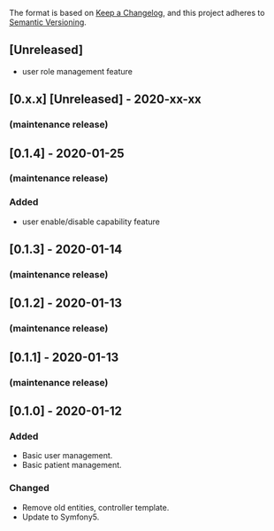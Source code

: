 The format is based on [Keep a Changelog](https://keepachangelog.com/en/1.0.0/),
and this project adheres to [Semantic Versioning](https://semver.org/spec/v2.0.0.html).

## [Unreleased]
- user role management feature


## [0.x.x] [Unreleased] - 2020-xx-xx
### (maintenance release)

## [0.1.4] - 2020-01-25
### (maintenance release)
### Added
- user enable/disable capability feature

## [0.1.3] - 2020-01-14
### (maintenance release)

## [0.1.2] - 2020-01-13
### (maintenance release)

## [0.1.1] - 2020-01-13
### (maintenance release) 

## [0.1.0] - 2020-01-12
### Added 
- Basic user management.
- Basic patient management.

### Changed
- Remove old entities, controller template.
- Update to Symfony5.  
